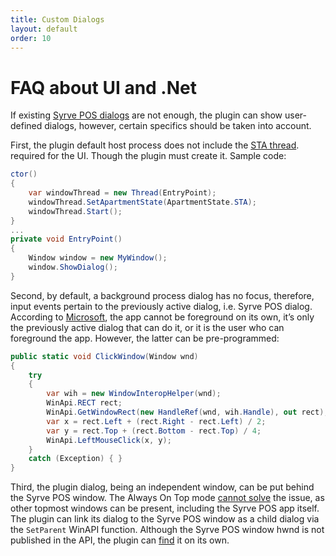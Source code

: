 ```yaml
---
title: Custom Dialogs
layout: default
order: 10
---
```

# FAQ about UI and .Net
If existing [Syrve POS dialogs](ViewManager.html "ViewManager") are not enough, the plugin can show user-defined dialogs, however, certain specifics should be taken into account.

First, the plugin default host process does not include the [STA thread](https://msdn.microsoft.com/library/ms809971.aspx "Understanding and Using COM Threading Models"). required for the UI. Though the plugin must create it. Sample code:

```cs
ctor()
{
    var windowThread = new Thread(EntryPoint);
    windowThread.SetApartmentState(ApartmentState.STA);
    windowThread.Start();
}
...
private void EntryPoint()
{
    Window window = new MyWindow();
    window.ShowDialog();
}
```

Second, by default, a background process dialog has no focus, therefore, input events pertain to the previously active dialog, i.e. Syrve POS dialog. According to [Microsoft](https://devblogs.microsoft.com/oldnewthing/20090220-00/?p=19083 "Foreground activation permission is like love: You can’t steal it, it has to be given to you"), the app cannot be foreground on its own, it’s only the previously active dialog that can do it, or it is the user who can foreground the app. However, the latter can be pre-programmed:

```cs
public static void ClickWindow(Window wnd)
{
    try
    {
        var wih = new WindowInteropHelper(wnd);
        WinApi.RECT rect;
        WinApi.GetWindowRect(new HandleRef(wnd, wih.Handle), out rect);
        var x = rect.Left + (rect.Right - rect.Left) / 2;
        var y = rect.Top + (rect.Bottom - rect.Top) / 4;
        WinApi.LeftMouseClick(x, y);
    }
    catch (Exception) { }
}
```

Third, the plugin dialog, being an independent window, can be put behind the Syrve POS window. The Always On Top mode [cannot solve](https://social.msdn.microsoft.com/Forums/en-US/fb4a7d5f-c98b-461f-a527-7d5dd4cd03e6/multiple-topmost-windows?forum=wpf "Multiple Topmost Windows") the issue, as other topmost windows can be present, including the Syrve POS app itself. The plugin can link its dialog to the Syrve POS window as a child dialog via the `SetParent` WinAPI function. Although the Syrve POS window hwnd is not published in the API, the plugin can [find](https://stackoverflow.com/questions/10676649/attach-window-to-window-of-another-process) it on its own.




